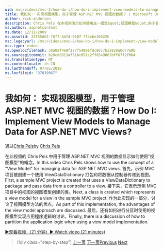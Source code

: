 ```yaml
---
uid: mvc/videos/mvc-2/how-do-i/how-do-i-implement-view-models-to-manage-data-for-aspnet-mvc-views
title: 我如何： 实现视图模型，用于管理 ASP.NET MVC 视图的数据？ | Microsoft Docs
author: rick-anderson
description: Chris Pels 在本视频演示如何使用这一概念&quot;视图模型&quot;用于管理 ASP.NET MVC 视图的数据。 首先，示例 MVC 项目是凭据...
ms.author: aspnetcontent
ms.date: 12/11/2009
ms.assetid: 22f55d63-78f7-44fd-9107-f74cbe16022b
msc.legacyurl: /mvc/videos/mvc-2/how-do-i/how-do-i-implement-view-models-to-manage-data-for-aspnet-mvc-views
msc.type: video
ms.openlocfilehash: 30a02f4e9f277f54891fdc86c7ba2820a0d77e0b
ms.sourcegitcommit: b28cd0313af316c051c2ff8549865bff67f2fbb4
ms.translationtype: MT
ms.contentlocale: zh-CN
ms.lasthandoff: 07/05/2018
ms.locfileid: "37819067"
---
```

<a name="how-do-i-implement-view--models-to-manage-data-for-aspnet-mvc-views"></a><span data-ttu-id="40b49-105">我如何： 实现视图模型，用于管理 ASP.NET MVC 视图的数据？</span><span class="sxs-lookup"><span data-stu-id="40b49-105">How Do I: Implement View  Models to Manage Data for ASP.NET MVC Views?</span></span>
====================
<span data-ttu-id="40b49-106">通过[Chris Pels](https://twitter.com/chrispels)</span><span class="sxs-lookup"><span data-stu-id="40b49-106">by [Chris Pels](https://twitter.com/chrispels)</span></span>

<span data-ttu-id="40b49-107">在此视频的 Chris Pels 中用于管理 ASP.NET MVC 视图的数据显示如何使用"视图模型"的概念。</span><span class="sxs-lookup"><span data-stu-id="40b49-107">In this video Chris Pels shows how to use the concept of a "View Model" for managing data for ASP.NET MVC views.</span></span> <span data-ttu-id="40b49-108">首先，示例 MVC 项目被创建一个使用 ViewDataDictionary 打包和将数据从控制器传递到视图。</span><span class="sxs-lookup"><span data-stu-id="40b49-108">First, a sample MVC project is created that uses a ViewDataDictionary to package and pass data from a controller to a view.</span></span> <span data-ttu-id="40b49-109">接下来，它表示示例 MVC 项目中的视图的视图模型创建的类。</span><span class="sxs-lookup"><span data-stu-id="40b49-109">Next, a class is created which represents a view model for a view in the sample MVC project.</span></span> <span data-ttu-id="40b49-110">作为此实现的一部分，讨论了视图模型方法的优点。</span><span class="sxs-lookup"><span data-stu-id="40b49-110">As part of this implementation, the advantages of the view model approach are discussed.</span></span> <span data-ttu-id="40b49-111">最后，还有如何进行分区时使用的视图模型实现应用程序逻辑的讨论。</span><span class="sxs-lookup"><span data-stu-id="40b49-111">Finally, there is a discussion of how to partition the application logic when using a view model implementation.</span></span>

[<span data-ttu-id="40b49-112">&#9654;观看视频 （21 分钟）</span><span class="sxs-lookup"><span data-stu-id="40b49-112">&#9654; Watch video (21 minutes)</span></span>](https://channel9.msdn.com/Blogs/ASP-NET-Site-Videos/how-do-i-implement-view-models-to-manage-data-for-aspnet-mvc-views)

> [!div class="step-by-step"]
> <span data-ttu-id="40b49-113">[上一页](how-do-i-work-with-data-in-aspnet-mvc-partial-views.md)
> [下一页](how-do-i-create-a-custom-html-helper-for-an-mvc-application.md)</span><span class="sxs-lookup"><span data-stu-id="40b49-113">[Previous](how-do-i-work-with-data-in-aspnet-mvc-partial-views.md)
[Next](how-do-i-create-a-custom-html-helper-for-an-mvc-application.md)</span></span>
